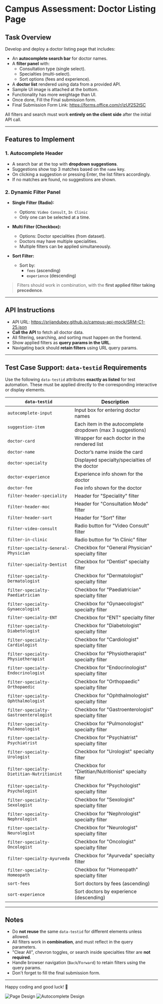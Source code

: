 # Campus Assessment: Doctor Listing Page

## Task Overview

Develop and deploy a doctor listing page that includes:

- An **autocomplete search bar** for doctor names.
- A **filter panel** with:
  - Consultation type (single select).
  - Specialties (multi-select).
  - Sort options (fees and experience).
- A **doctor list** rendered using data from a provided API.
- Sample UI image is attached at the bottom.
- Functionality has more weightage than UI.
- Once done, Fill the Final submission form.
- Final Submission Form Link: https://forms.office.com/r/jzUf2S2tSC

All filters and search must work **entirely on the client side** after the initial API call.

---

##  Features to Implement

### 1. Autocomplete Header
- A search bar at the top with **dropdown suggestions**.
- Suggestions show top 3 matches based on the `name` key.
- On clicking a suggestion or pressing Enter, the list filters accordingly.
- If no matches are found, no suggestions are shown.

### 2. Dynamic Filter Panel
- **Single Filter (Radio):**
  - Options: `Video Consult`, `In Clinic`
  - Only one can be selected at a time.

- **Multi Filter (Checkbox):**
  - Options: Doctor specialities (from dataset).
  - Doctors may have multiple specialities.
  - Multiple filters can be applied simultaneously.

- **Sort Filter:**
  - Sort by:
    - `fees` (ascending)
    - `experience` (descending)

> Filters should work in combination, with the **first applied filter taking precedence**.

---

## API Instructions 

- API URL: https://srijandubey.github.io/campus-api-mock/SRM-C1-25.json
- **Call the API** to fetch all doctor data.
- All filtering, searching, and sorting must happen on the frontend.
- Show applied filters as **query params in the URL**.
- Navigating back should **retain filters** using URL query params.

---

## Test Case Support: `data-testid` Requirements

Use the following `data-testid` attributes **exactly as listed** for test automation. These must be applied directly to the corresponding interactive or display elements.

| `data-testid`                        | Description                                                   |
|-------------------------------------|---------------------------------------------------------------|
| `autocomplete-input`                | Input box for entering doctor names                          |
| `suggestion-item`                   | Each item in the autocomplete dropdown (max 3 suggestions)   |
| `doctor-card`                       | Wrapper for each doctor in the rendered list                 |
| `doctor-name`                       | Doctor’s name inside the card                                |
| `doctor-specialty`                  | Displayed specialty/specialties of the doctor                |
| `doctor-experience`                | Experience info shown for the doctor                         |
| `doctor-fee`                        | Fee info shown for the doctor                                |
| `filter-header-speciality`             | Header for "Speciality" filter                      |
| `filter-header-moc`             | Header for "Consultation Mode" filter                      |
| `filter-header-sort`             | Header for "Sort" filter                      |
| `filter-video-consult`             | Radio button for "Video Consult" filter                      |
| `filter-in-clinic`                 | Radio button for "In Clinic" filter                          |
| `filter-specialty-General-Physician`| Checkbox for "General Physician" specialty filter            |
| `filter-specialty-Dentist`          | Checkbox for "Dentist" specialty filter                      |
| `filter-specialty-Dermatologist`    | Checkbox for "Dermatologist" specialty filter                |
| `filter-specialty-Paediatrician`    | Checkbox for "Paediatrician" specialty filter                |
| `filter-specialty-Gynaecologist`    | Checkbox for "Gynaecologist" specialty filter                |
| `filter-specialty-ENT`              | Checkbox for "ENT" specialty filter                          |
| `filter-specialty-Diabetologist`    | Checkbox for "Diabetologist" specialty filter                |
| `filter-specialty-Cardiologist`     | Checkbox for "Cardiologist" specialty filter                 |
| `filter-specialty-Physiotherapist`  | Checkbox for "Physiotherapist" specialty filter              |
| `filter-specialty-Endocrinologist`  | Checkbox for "Endocrinologist" specialty filter              |
| `filter-specialty-Orthopaedic`      | Checkbox for "Orthopaedic" specialty filter                  |
| `filter-specialty-Ophthalmologist`  | Checkbox for "Ophthalmologist" specialty filter              |
| `filter-specialty-Gastroenterologist`| Checkbox for "Gastroenterologist" specialty filter          |
| `filter-specialty-Pulmonologist`    | Checkbox for "Pulmonologist" specialty filter                |
| `filter-specialty-Psychiatrist`     | Checkbox for "Psychiatrist" specialty filter                 |
| `filter-specialty-Urologist`        | Checkbox for "Urologist" specialty filter                    |
| `filter-specialty-Dietitian-Nutritionist` | Checkbox for "Dietitian/Nutritionist" specialty filter |
| `filter-specialty-Psychologist`     | Checkbox for "Psychologist" specialty filter                 |
| `filter-specialty-Sexologist`       | Checkbox for "Sexologist" specialty filter                   |
| `filter-specialty-Nephrologist`     | Checkbox for "Nephrologist" specialty filter                 |
| `filter-specialty-Neurologist`      | Checkbox for "Neurologist" specialty filter                  |
| `filter-specialty-Oncologist`       | Checkbox for "Oncologist" specialty filter                   |
| `filter-specialty-Ayurveda`         | Checkbox for "Ayurveda" specialty filter                     |
| `filter-specialty-Homeopath`        | Checkbox for "Homeopath" specialty filter                    |
| `sort-fees`                         | Sort doctors by fees (ascending)                             |
| `sort-experience`                  | Sort doctors by experience (descending)                      |

---

## Notes

- Do **not reuse** the same `data-testid` for different elements unless allowed.
- All filters work in **combination**, and must reflect in the query parameters.
- "Clear All", chevron toggles, or search inside specialties filter are **not required**.
- Handle browser navigation (`Back`/`Forward`) to retain filters using the query params.
- Don't forget to fill the final submission form.

---

Happy coding and good luck! 🚀

![Page Design](https://cmsuatstor.blob.core.windows.net/cms-uat/assets/image_8e9f8f882a.png "Sample Page Design")
![Autocomplete Design](https://cmsuatstor.blob.core.windows.net/cms-uat/assets/image_1_c40c34dccc.png "Sample Autocomplete Design")
